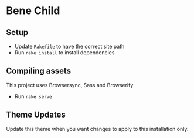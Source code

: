 # Bene Child

## Setup
- Update `Rakefile` to have the correct site path
- Run `rake install` to install dependencies

## Compiling assets
This project uses Browsersync, Sass and Browserify
- Run `rake serve`

## Theme Updates
Update this theme when you want changes to apply to this installation only.
